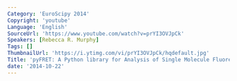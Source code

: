 ```yaml
---
Category: 'EuroScipy 2014'
Copyright: 'youtube'
Language: 'English'
SourceUrl: 'https://www.youtube.com/watch?v=prYI3OVJpCk'
Speakers: [Rebecca R. Murphy]
Tags: []
ThumbnailUrl: 'https://i.ytimg.com/vi/prYI3OVJpCk/hqdefault.jpg'
Title: 'pyFRET: A Python library for Analysis of Single Molecule Fluorescence Data'
date: '2014-10-22'
---
```

